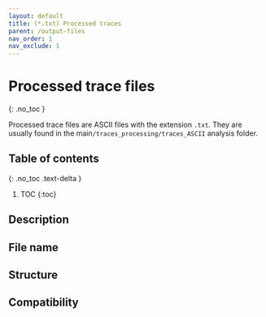 ```yaml
---
layout: default
title: (*.txt) Processed traces
parent: /output-files
nav_order: 1
nav_exclude: 1
---
```



# Processed trace files
{: .no_toc }

Processed trace files are ASCII files with the extension `.txt`. They are usually found in the main`/traces_processing/traces_ASCII` analysis folder.

## Table of contents
{: .no_toc .text-delta }

1. TOC
{:toc}

## Description

## File name

## Structure

## Compatibility
